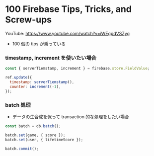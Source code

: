# 100 Firebase Tips, Tricks, and Screw-ups

YouTube: https://www.youtube.com/watch?v=iWEgpdVSZyg

- 100 個の tips が乗っている

### timestamp, increment を使いたい場合

```javascript
const { serverTiemstamp, increment } = firebase.store.FieldValue;

ref.update({
  timestamp: serverTiemstamp(),
  counter: increment(-1),
});
```

### batch 処理

- データの生合成を保って transaction 的な処理をしたい場合

```javascript
const batch = db.batch();

batch.set(game, { score });
batch.set(user, { lifetimeScore });

batch.commit();
```
